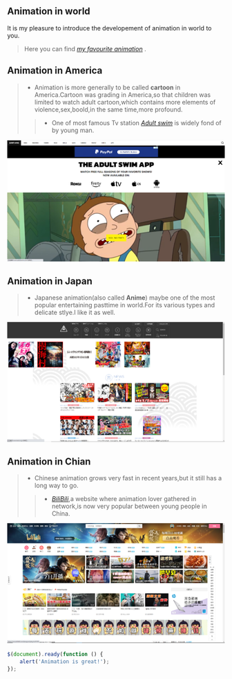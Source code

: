
## Animation in world
It is my pleasure to introduce the developement of animation in world to you.  
> Here you can find _[my favourite animation](https://github.com/Opluto/Eng_homework/blob/260f6ed480c7742074b1702a590459c433afedb2/My%20favourtie%20Animation.md)_ .  
## Animation in America
> + Animation is more generally to be called __cartoon__ in America.Cartoon was grading in America,so that children was limited to watch adult cartoon,which contains more elements of violence,sex,boold,in the same time,more profound.  
> > + One of most famous Tv station _[Adult swim](https://www.adultswim.com/)_ is widely fond of by young man.  

![adult swim](picture/123.png)  
## Animation in Japan  
> + Japanese animation(also called __Anime__) maybe one of the most popular entertaining pasttime in world.For its various types and delicate stlye.I like it as well.  

![Tokoyo Tv station](picture/456.png)  
## Animation in Chian
> + Chinese animation grows very fast in recent years,but it still has a long way to go.  
> > + _[BiliBili](https::/www.bilibili.com)_,a website where animation lover gathered in network,is now very popular between young people in China.  

![BiliBili](picture/789.png)

```javascript
$(document).ready(function () {
    alert('Animation is great!');
});
```
